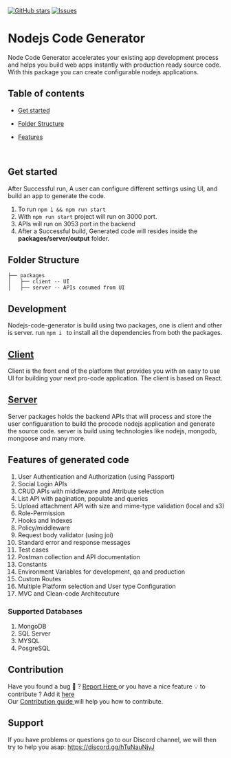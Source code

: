 [![GitHub stars](https://img.shields.io/github/stars/DhiWise/nodejs-code-generator?style=flat-square&color=yellow)](https://github.com/DhiWise/nodejs-code-generator)
[![Issues](https://img.shields.io/badge/PRs-welcome-brightgreen.svg?style=flat-square&color=66bb6a)](https://github.com/DhiWise/nodejs-code-generator/issues)

# Nodejs Code Generator
<p>
Node Code Generator accelerates your existing app development process and helps you build web apps instantly with production ready source code. With this package you can create configurable nodejs applications.
<br/>
</p>

## Table of contents

* [Get started](#get-started)

* [Folder Structure](#folder-structure)

* [Features](#features-of-generated-code)

<br/>

## Get started 
After Successful run, A user can configure different settings using UI, and build an app to generate the code.
1. To run 
  ```npm i && npm run start```
2. With ```npm run start``` project will run on 3000 port.
3. APIs will run on 3053 port in the backend
4. After a Successful build, Generated code will resides inside the **packages/server/output** folder.


## Folder Structure
```
├── packages
│   ├── client -- UI
│   ├── server -- APIs cosumed from UI
```

## Development
Nodejs-code-generator is build using two packages, one is client and other is server. run ```npm i ``` to install all the dependencies from both the packages. 

## <a href="https://github.com/DhiWise/nodejs-code-generator/blob/master/packages/client/README.md">Client</a>
Client is the front end of the platform that provides you with an easy to use UI for building your next pro-code application. The client is based on React.

## <a href="https://github.com/DhiWise/nodejs-code-generator/blob/master/packages/server/README.md">Server</a>
Server packages holds the backend APIs that will process and store the user configuaration to build the procode nodejs application and generate the source code. server is build using technologies like nodejs, mongodb, mongoose and many more.

## Features of generated code
1. User Authentication and Authorization (using Passport)
2. Social Login APIs
3. CRUD APIs with middleware and Attribute selection
4. List API with pagination, populate and queries
5. Upload attachment API with size and mime-type validation (local and s3)
6. Role-Permission
8. Hooks and Indexes
9. Policy/middleware
10. Request body validator (using joi)
11. Standard error and response messages
12. Test cases
13. Postman collection and API documentation
15. Constants
17. Environment Variables for development, qa and production
18. Custom Routes
19. Multiple Platform selection and User type Configuration
20. MVC and Clean-code Architecuture 

### Supported Databases
1. MongoDB
2. SQL Server
3. MYSQL
4. PosgreSQL

## Contribution

Have you found a bug :lady_beetle: ? <a href="https://github.com/DhiWise/nodejs-code-generator/issues/new?assignees=&labels=type%3A%20bug&template=bug_report.md&title=">Report Here </a>
or you have a nice feature 💡 to contribute ? Add it <a href="https://github.com/DhiWise/nodejs-code-generator/issues/new?assignees=&labels=type%3A%20feature%20request&template=feature_request.md&title=">here </a> 
<br/>
Our <a href="https://github.com/DhiWise/nodejs-code-generator/blob/master/CONTRIBUTING.md">Contribution guide </a> will help you how to contribute.

## Support
If you have problems or questions go to our Discord channel, we will then try to help you asap:
https://discord.gg/hTuNauNjyJ
